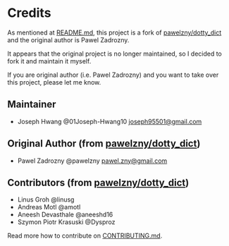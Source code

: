 # Credits

As mentioned at [README.md](README.md), this project is a fork of 
[pawelzny/dotty_dict](https://github.com/pawelzny/dotty_dict) and the original author is Pawel Zadrozny.

It appears that the original project is no longer maintained, so I decided to fork it and maintain it myself.

If you are original author (i.e. Pawel Zadrozny) and you want to take over this project, please let me know.

## Maintainer

* Joseph Hwang @01Joseph-Hwang10 <joseph95501@gmail.com>

## Original Author (from [pawelzny/dotty_dict](https://github.com/pawelzny/dotty_dict))

* Pawel Zadrozny @pawelzny <pawel.zny@gmail.com>

## Contributors (from [pawelzny/dotty_dict](https://github.com/pawelzny/dotty_dict))

* Linus Groh @linusg
* Andreas Motl @amotl
* Aneesh Devasthale @aneeshd16
* Szymon Piotr Krasuski @Dysproz

Read more how to contribute on [CONTRIBUTING.md](./.github/CONTRIBUTING.md).
